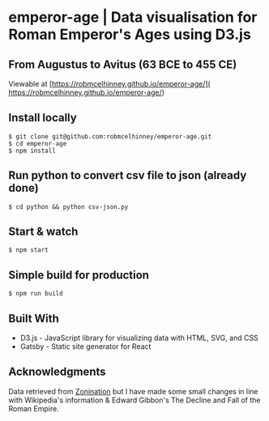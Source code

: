# emperor-age | Data visualisation for Roman Emperor's Ages using D3.js
## From Augustus to Avitus (63 BCE to 455 CE)

Viewable at [https://robmcelhinney.github.io/emperor-age/](
https://robmcelhinney.github.io/emperor-age/)


## Install locally

    $ git clone git@github.com:robmcelhinney/emperor-age.git
    $ cd emperor-age
    $ npm install
    

## Run python to convert csv file to json (already done)

    $ cd python && python csv-json.py

## Start & watch

    $ npm start

## Simple build for production

    $ npm run build


## Built With

* D3.js - JavaScript library for visualizing data with HTML, SVG, and CSS
* Gatsby - Static site generator for React

## Acknowledgments
Data retrieved from [Zonination](https://github.com/zonination/emperors/) but I have made some small changes in line with Wikipedia's information & Edward Gibbon's The Decline and Fall of the Roman Empire.
